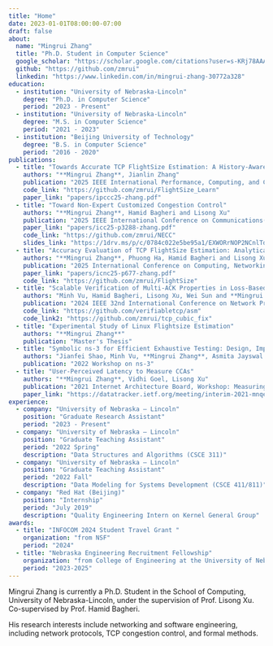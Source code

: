 ```yaml
---
title: "Home"
date: 2023-01-01T08:00:00-07:00
draft: false
about:
  name: "Mingrui Zhang"
  title: "Ph.D. Student in Computer Science"
  google_scholar: "https://scholar.google.com/citations?user=s-KRj78AAAAJ&hl=en"
  github: "https://github.com/zmrui"
  linkedin: "https://www.linkedin.com/in/mingrui-zhang-30772a328"
education:
  - institution: "University of Nebraska-Lincoln"
    degree: "Ph.D. in Computer Science"
    period: "2023 - Present"
  - institution: "University of Nebraska-Lincoln"
    degree: "M.S. in Computer Science"
    period: "2021 - 2023"
  - institution: "Beijing University of Technology"
    degree: "B.S. in Computer Science"
    period: "2016 - 2020"
publications:
  - title: "Towards Accurate TCP FlightSize Estimation: A History-Aware Learning Approach"
    authors: "**Mingrui Zhang**, Jianlin Zhang"
    publication: "2025 IEEE International Performance, Computing, and Communications Conference (IPCCC)"
    code_link: "https://github.com/zmrui/FlightSize_Learn"
    paper_link: "papers/ipccc25-zhang.pdf"
  - title: "Toward Non-Expert Customized Congestion Control"
    authors: "**Mingrui Zhang**, Hamid Bagheri and Lisong Xu"
    publication: "2025 IEEE International Conference on Communications(ICC)"
    paper_link: "papers/icc25-p3288-zhang.pdf"
    code_link: "https://github.com/zmrui/NECC"
    slides_link: "https://1drv.ms/p/c/0784c022e5be95a1/EXWORrNOP2NCnlTdhFCfcUkB2kyzc2DCrHx57vxoiZYdsg?e=SA15IP"
  - title: "Accuracy Evaluation of TCP FlightSize Estimation: Analytical and Experimental Study"
    authors: "**Mingrui Zhang**, Phuong Ha, Hamid Bagheri and Lisong Xu"
    publication: "2025 International Conference on Computing, Networking and Communications (ICNC)"
    paper_link: "papers/icnc25-p677-zhang.pdf"
    code_link: "https://github.com/zmrui/FlightSize"
  - title: "Scalable Verification of Multi-ACK Properties in Loss-Based Congestion Control Implementations"
    authors: "Minh Vu, Hamid Bagheri, Lisong Xu, Wei Sun and **Mingrui Zhang**"
    publication: "2024 IEEE 32nd International Conference on Network Protocols (ICNP)"
    code_link: "https://github.com/verifiabletcp/asm"
    code_link2: "https://github.com/zmrui/tcp_cubic_fix"
  - title: "Experimental Study of Linux Flightsize Estimation"
    authors: "**Mingrui Zhang**"
    publication: "Master's Thesis"
  - title: "Symbolic ns-3 for Efficient Exhaustive Testing: Design, Implementation, and Simulations"
    authors: "Jianfei Shao, Minh Vu, **Mingrui Zhang**, Asmita Jayswal and Lisong Xu"
    publication: "2022 Workshop on ns-3"
  - title: "User-Perceived Latency to Measure CCAs"
    authors: "**Mingrui Zhang**, Vidhi Goel, Lisong Xu"
    publication: "2021 Internet Architecture Board, Workshop: Measuring Network Quality for End-Users"
    paper_link: "https://datatracker.ietf.org/meeting/interim-2021-mnqeuws-03/materials/slides-interim-2021-mnqeuws-03-sessa-mingrui-zhang-vidhi-goel-lisong-xu-user-perceived-latency-to-measure-ccas-00"
experience:
  - company: "University of Nebraska – Lincoln"
    position: "Graduate Research Assistant"
    period: "2023 - Present"
  - company: "University of Nebraska – Lincoln"
    position: "Graduate Teaching Assistant"
    period: "2022 Spring"
    description: "Data Structures and Algorithms (CSCE 311)"
  - company: "University of Nebraska – Lincoln"
    position: "Graduate Teaching Assistant"
    period: "2022 Fall"
    description: "Data Modeling for Systems Development (CSCE 411/811)"
  - company: "Red Hat (Beijing)"
    position: "Internship"
    period: "July 2019"
    description: "Quality Engineering Intern on Kernel General Group"
awards:
  - title: "INFOCOM 2024 Student Travel Grant "
    organization: "from NSF"
    period: "2024"
  - title: "Nebraska Engineering Recruitment Fellowship"
    organization: "from College of Engineering at the University of Nebraska – Lincoln"
    period: "2023-2025"
---
```


Mingrui Zhang is currently a Ph.D. Student in the School of Computing, University of Nebraska-Lincoln, under the supervision of Prof. Lisong Xu. Co-supervised by Prof. Hamid Bagheri.

His research interests include networking and software engineering, including network protocols, TCP congestion control, and formal methods.
